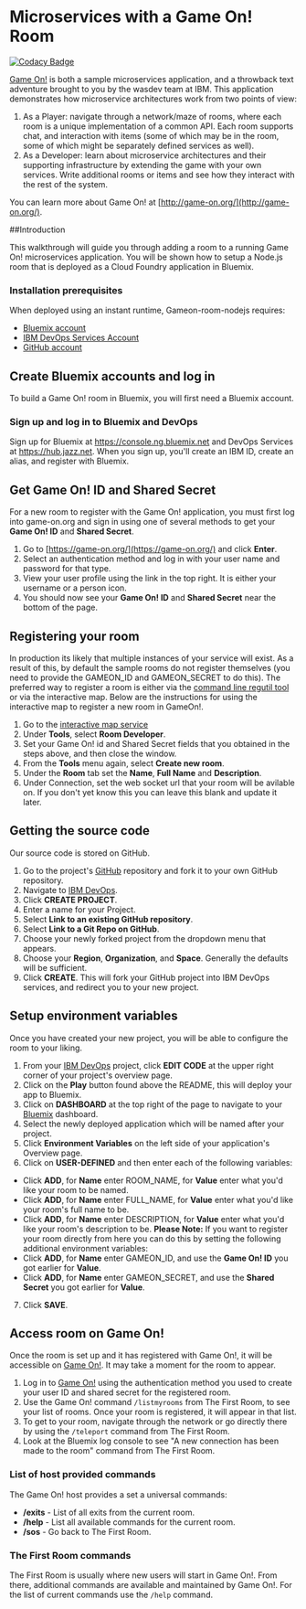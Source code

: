 # Microservices with a Game On! Room

[![Codacy Badge](https://api.codacy.com/project/badge/Grade/88c9a48c21544cffa2965cfa0def40bb)](https://www.codacy.com/app/gameontext/gameon-room-nodejs?utm_source=github.com&amp;utm_medium=referral&amp;utm_content=gameontext/gameon-room-nodejs&amp;utm_campaign=Badge_Grade)

[Game On!](https://game-on.org/) is both a sample microservices application, and a throwback text adventure brought to you by the wasdev team at IBM. This application demonstrates how microservice architectures work from two points of view:

1. As a Player: navigate through a network/maze of rooms, where each room is a unique implementation of a common API. Each room supports chat, and interaction with items (some of which may be in the room, some of which might be separately defined services as well).
2. As a Developer: learn about microservice architectures and their supporting infrastructure by extending the game with your own services. Write additional rooms or items and see how they interact with the rest of the system.

You can learn more about Game On! at [http://game-on.org/](http://game-on.org/).

##Introduction

This walkthrough will guide you through adding a room to a running Game On! microservices application.  You will be shown how to setup a Node.js room that is deployed as a Cloud Foundry application in Bluemix.

### Installation prerequisites

When deployed using an instant runtime, Gameon-room-nodejs requires:

- [Bluemix account](https://console.ng.bluemix.net)
- [IBM DevOps Services Account](https://hub.jazz.net/register)
- [GitHub account](https://github.com/)

## Create Bluemix accounts and log in
To build a Game On! room in Bluemix, you will first need a Bluemix account.

### Sign up and log in to Bluemix and DevOps
Sign up for Bluemix at https://console.ng.bluemix.net and DevOps Services at https://hub.jazz.net. When you sign up, you'll create an IBM ID, create an alias, and register with Bluemix.

## Get Game On! ID and Shared Secret
For a new room to register with the Game On! application, you must first log into game-on.org and sign in using one of several methods to get your **Game On! ID** and **Shared Secret**.

1.  Go to [https://game-on.org/](https://game-on.org/) and click **Enter**.
2.  Select an authentication method and log in with your user name and password for that type.
3.  View your user profile using the link in the top right.  It is either your username or a person icon.
4.  You should now see your **Game On! ID** and **Shared Secret** near the bottom of the page.

## Registering your room

In production its likely that multiple instances of your service will exist. As a result of this, by default the sample rooms do not register themselves (you need to provide the GAMEON_ID and GAMEON_SECRET to do this). The preferred way to register a room is either via the [command line regutil tool](https://github.com/gameontext/regutil) or via the interactive map. Below are the instructions for using the interactive map to register a new room in GameOn!.

1.  Go to the [interactive map service](https://game-on.org/interactivemap)
2.  Under **Tools**, select **Room Developer**.
3.  Set your Game On! id and Shared Secret fields that you obtained in the steps above, and then close the window.
4.  From the **Tools** menu again, select **Create new room**.
5.  Under the **Room** tab set the **Name**, **Full Name** and **Description**.
6.  Under Connection, set the web socket url that your room will be avilable on. If you don't yet know this you can leave this blank and update it later.


## Getting the source code

Our source code is stored on GitHub.

1. Go to the project's [GitHub](https://github.com/gameontext/gameon-room-nodejs) repository and fork it to your own GitHub repository.
2. Navigate to [IBM DevOps](https://hub.jazz.net/).
3. Click **CREATE PROJECT**.
4. Enter a name for your Project.
5. Select **Link to an existing GitHub repository**.
6. Select **Link to a Git Repo on GitHub**.
7. Choose your newly forked project from the dropdown menu that appears.
8. Choose your **Region**, **Organization**, and **Space**.  Generally the defaults will be sufficient.
9. Click **CREATE**.  This will fork your GitHub project into IBM DevOps services, and redirect you to your new project.

## Setup environment variables

Once you have created your new project, you will be able to configure the room to your liking.

1. From your [IBM DevOps](https://hub.jazz.net/) project, click **EDIT CODE** at the upper right corner of your project's overview page.
2. Click on the **Play** button found above the README, this will deploy your app to Bluemix.
3. Click on **DASHBOARD** at the top right of the page to navigate to your [Bluemix](https://bluemix.net) dashboard.
4. Select the newly deployed application which will be named after your project.
5. Click **Environment Variables** on the left side of your application's Overview page.
6. Click on **USER-DEFINED** and then enter each of the following variables:
 - Click **ADD**, for **Name** enter ROOM_NAME, for **Value** enter what you'd like your room to be named.
 - Click **ADD**, for **Name** enter FULL_NAME, for **Value** enter what you'd like your room's full name to be.
 - Click **ADD**, for **Name** enter DESCRIPTION, for **Value** enter what you'd like your room's description to be.
**Please Note:** If you want to register your room directly from here you can do this by setting the following additional environment variables:
 - Click **ADD**, for **Name** enter GAMEON_ID, and use the **Game On! ID** you got earlier for **Value**.
 - Click **ADD**, for **Name** enter GAMEON_SECRET, and use the **Shared Secret** you got earlier for **Value**.
7. Click **SAVE**.


## Access room on Game On!
Once the room is set up and it has registered with Game On!, it will be accessible on [Game On!](https://game-on.org/). It may take a moment for the room to appear.

1. Log in to [Game On!](https://game-on.org/) using the authentication method you used to create your user ID and shared secret for the registered room.
2. Use the Game On! command `/listmyrooms` from The First Room, to see your list of rooms. Once your room is registered, it will appear in that list.
3. To get to your room, navigate through the network or go directly there by using the `/teleport` command from The First Room.
4. Look at the Bluemix log console to see "A new connection has been made to the room" command from The First Room.

### List of host provided commands
The Game On! host provides a set a universal commands:
- **/exits** - List of all exits from the current room.
- **/help** - List all available commands for the current room.
- **/sos** - Go back to The First Room.

### The First Room commands
The First Room is usually where new users will start in Game On!. From there, additional commands are available and maintained by Game On!. For the list of current commands use the `/help` command.

